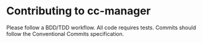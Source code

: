 # Contributing to cc-manager
Please follow a BDD/TDD workflow. All code requires tests.
Commits should follow the Conventional Commits specification.
